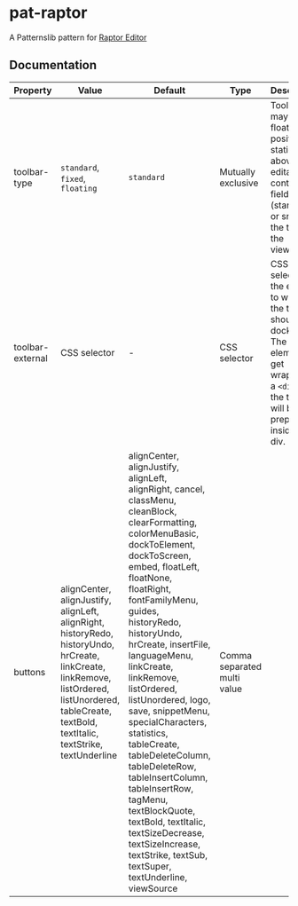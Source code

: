 # pat-raptor
A Patternslib pattern for [Raptor Editor](http://raptor-editor.com)

## Documentation

Property | Value | Default | Type | Description
---------|-------|---------|------|------------
toolbar-type | `standard`, `fixed`, `floating` | `standard` | Mutually exclusive | Toolbars may either float, be position statically above the editable content field (standard) or snap to the top of the viewport.
toolbar-external | CSS selector | - | CSS selector | CSS selector of the element to which the toolbar should be docked. The element will get wrapped in a `<div>` and the toolbar will be prepended inside that div.
buttons | alignCenter, alignJustify, alignLeft, alignRight, historyRedo, historyUndo, hrCreate, linkCreate, linkRemove, listOrdered, listUnordered, tableCreate, textBold, textItalic, textStrike, textUnderline | alignCenter, alignJustify, alignLeft, alignRight, cancel, classMenu, cleanBlock, clearFormatting, colorMenuBasic, dockToElement, dockToScreen, embed, floatLeft, floatNone, floatRight, fontFamilyMenu, guides, historyRedo, historyUndo, hrCreate, insertFile, languageMenu, linkCreate, linkRemove, listOrdered, listUnordered, logo, save, snippetMenu, specialCharacters, statistics, tableCreate, tableDeleteColumn, tableDeleteRow, tableInsertColumn, tableInsertRow, tagMenu, textBlockQuote, textBold, textItalic, textSizeDecrease, textSizeIncrease, textStrike, textSub, textSuper, textUnderline, viewSource | Comma separated multi value
